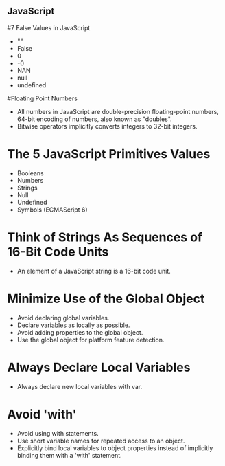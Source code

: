 ## JavaScript

#7 False Values in JavaScript
* ""
* False
* 0
* -0
* NAN
* null
* undefined

#Floating Point Numbers
* All numbers in JavaScript are double-precision floating-point numbers, 64-bit encoding of numbers, also known as "doubles".
* Bitwise operators implicitly converts integers  to 32-bit integers.

# The 5 JavaScript Primitives Values
* Booleans
* Numbers
* Strings
* Null
* Undefined
* Symbols (ECMAScript 6)

# Think of Strings As Sequences of 16-Bit Code Units
* An element of a JavaScript string is a 16-bit code unit.

# Minimize Use of the Global Object
* Avoid declaring global variables.
* Declare variables as locally as possible.
* Avoid adding properties to the global object.
* Use the global object for platform feature detection.

# Always Declare Local Variables
* Always declare new local variables with var.

# Avoid 'with'
* Avoid using with statements.
* Use short variable names for repeated access to an object.
* Explicitly bind local variables to object properties instead of implicitly binding them with a 'with' statement. 
